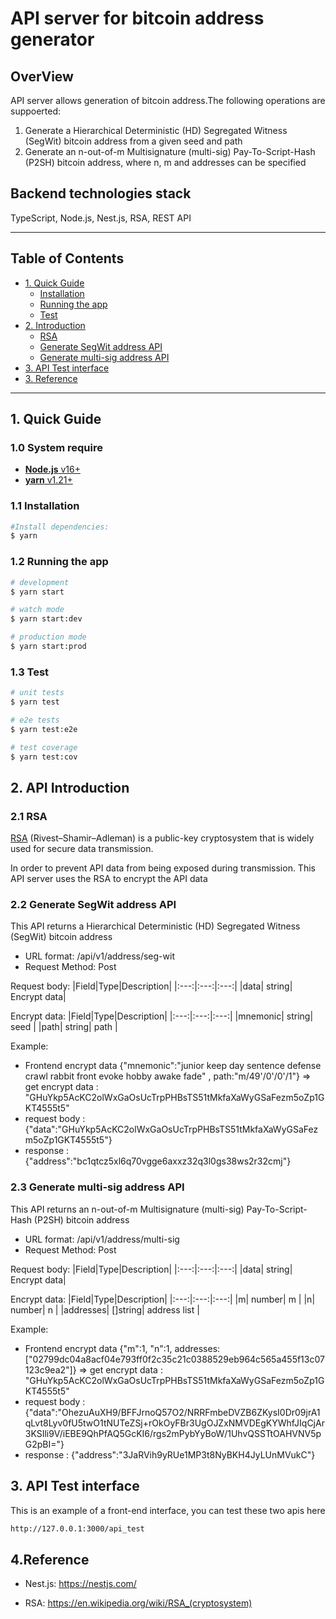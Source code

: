 # API server for bitcoin address generator 
## OverView
API server allows generation of bitcoin address.The following operations are suppoerted:
1.	Generate a Hierarchical Deterministic (HD) Segregated Witness (SegWit) bitcoin address from a given seed and path
2.	Generate an n-out-of-m Multisignature (multi-sig) Pay-To-Script-Hash (P2SH) bitcoin address, where n, m and addresses can be specified

## Backend technologies stack
TypeScript, Node.js, Nest.js, RSA, REST API
****
## Table of Contents
- [1. Quick Guide](#guide)
  - [Installation](#installation)
  - [Running the app](#run)
  - [Test](#test)
- [2. Introduction](#introduction)
  - [RSA](#rsa)
  - [Generate SegWit address API](#seg-wit)
  - [Generate multi-sig address API](#multi-sig)
- [3. API Test interface](#interface)
- [3. Reference](#reference)
****
<a id="guide"></a>

## 1. Quick Guide
### 1.0 System require
- [**Node.js** v16+](https://nodejs.org/en/)
- [**yarn** v1.21+](https://classic.yarnpkg.com/en/)

<a id="installation"></a>

### 1.1 Installation
```bash
#Install dependencies:
$ yarn
```

<a id="run"></a>

### 1.2 Running the app

```bash
# development
$ yarn start

# watch mode
$ yarn start:dev

# production mode
$ yarn start:prod
```

<a id="test"></a>

### 1.3 Test

```bash
# unit tests
$ yarn test

# e2e tests
$ yarn test:e2e

# test coverage
$ yarn test:cov
```

<a id="introduction"></a>

## 2. API Introduction

<a id="rsa"></a>

### 2.1 RSA
[RSA](https://en.wikipedia.org/wiki/RSA_(cryptosystem)) (Rivest–Shamir–Adleman) is a public-key cryptosystem that is widely used for secure data transmission.

In order to prevent API data from being exposed during transmission. This API server uses the RSA to encrypt the API data

<a id="seg-wit"></a>

### 2.2 Generate SegWit address API
This API returns a Hierarchical Deterministic (HD) Segregated Witness (SegWit) bitcoin address
*	URL format: /api/v1/address/seg-wit
*	Request Method: Post

Request body:
|Field|Type|Description|
|:---:|:---:|:---:|
|data| string| Encrypt data|

Encrypt data:
|Field|Type|Description|
|:---:|:---:|:---:|
|mnemonic| string| seed |
|path| string| path |


Example:
*	Frontend encrypt data {"mnemonic":"junior keep day sentence defense crawl rabbit front evoke hobby awake fade" , path:"m/49'/0'/0'/1"}  => get encrypt data : "GHuYkp5AcKC2olWxGaOsUcTrpPHBsTS51tMkfaXaWyGSaFezm5oZp1GKT4555t5"
*	request body : {"data":"GHuYkp5AcKC2olWxGaOsUcTrpPHBsTS51tMkfaXaWyGSaFezm5oZp1GKT4555t5"}
*	response : {"address":"bc1qtcz5xl6q70vgge6axxz32q3l0gs38ws2r32cmj"}

<a id="multi-sig"></a>

### 2.3 Generate multi-sig address API
This API returns an n-out-of-m Multisignature (multi-sig) Pay-To-Script-Hash (P2SH) bitcoin address
*	URL format: /api/v1/address/multi-sig
*	Request Method: Post

Request body:
|Field|Type|Description|
|:---:|:---:|:---:|
|data| string| Encrypt data|

Encrypt data:
|Field|Type|Description|
|:---:|:---:|:---:|
|m| number| m |
|n| number| n |
|addresses| []string| address list |

Example:
*	Frontend encrypt data {"m":1, "n":1, addresses:["02799dc04a8acf04e793ff0f2c35c21c0388529eb964c565a455f13c07123c9ea2"]}  => get encrypt data : "GHuYkp5AcKC2olWxGaOsUcTrpPHBsTS51tMkfaXaWyGSaFezm5oZp1GKT4555t5"
*	request body : {"data":"OhezuAuXH9/BFFJrnoQ57O2/NRRFmbeDVZB6ZKysI0Dr09jrA1qLvt8Lyv0fU5twO1tNUTeZSj+rOkOyFBr3UgOJZxNMVDEgKYWhfJIqCjAr3KSIli9V/iEBE9QhPfAQ5GcKI6/rgs2mPybYyBoW/1UhvQSSTtOAHVNV5pG2pBI="}
*	response : {"address":"3JaRVih9yRUe1MP3t8NyBKH4JyLUnMVukC"}

<a id="interface"></a>

## 3. API Test interface
This is an example of a front-end interface, you can test these two apis here
```bash
http://127.0.0.1:3000/api_test
```

<a id="reference"></a>

## 4.Reference
- Nest.js: https://nestjs.com/

- RSA: https://en.wikipedia.org/wiki/RSA_(cryptosystem)